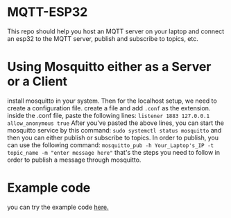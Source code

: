 # MQTT-ESP32
This repo should help you host an MQTT server on your laptop and connect an esp32 to the MQTT server, publish and subscribe to topics, etc.

# Using Mosquitto either as a Server or a Client

install mosquitto in your system.
Then for the localhost setup, we need to create a configuration file. create a file and add `.conf` as the extension.
inside the .conf file, paste the following lines:
```listener 1883 127.0.0.1```
```allow_anonymous true```
After you've pasted the above lines, you can start the mosquitto service by this command:
```sudo systemctl status mosquitto```
and then you can either publish or subscribe to topics. 
In order to publish, you can use the following command:
```mosquitto_pub -h Your_Laptop's_IP -t topic_name -m "enter message here"```
that's the steps you need to follow in order to publish a message through mosquitto.

# Example code

you can try the example code [here.](/mosquitto_MQTT.ino)

